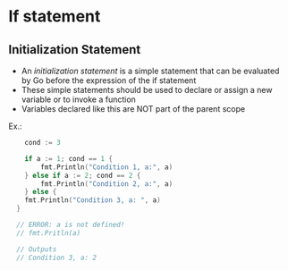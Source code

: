 # If statement

## Initialization Statement
- An *initialization statement* is a simple statement that can be evaluated by Go before the expression of the if statement
- These simple statements should be used to declare or assign a new variable or to invoke a function
- Variables declared like this are NOT part of the parent scope

Ex.:

```go
	cond := 3

	if a := 1; cond == 1 {
		fmt.Println("Condition 1, a:", a)
	} else if a := 2; cond == 2 {
		fmt.Println("Condition 2, a:", a)
	} else {
    fmt.Println("Condition 3, a: ", a)
  }

  // ERROR: a is not defined!
  // fmt.Pritln(a)

  // Outputs
  // Condition 3, a: 2

```
